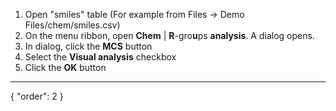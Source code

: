 1. Open "smiles" table (For example from Files -> Demo Files/chem/smiles.csv)
2. On the menu ribbon, open **Chem** | **R**-gro**u**ps **analysis**. A dialog opens.
3. In dialog, click the **MCS** button
4. Select the **Visual analysis** checkbox
5. Click the **OK** button
---
{
  "order": 2
}